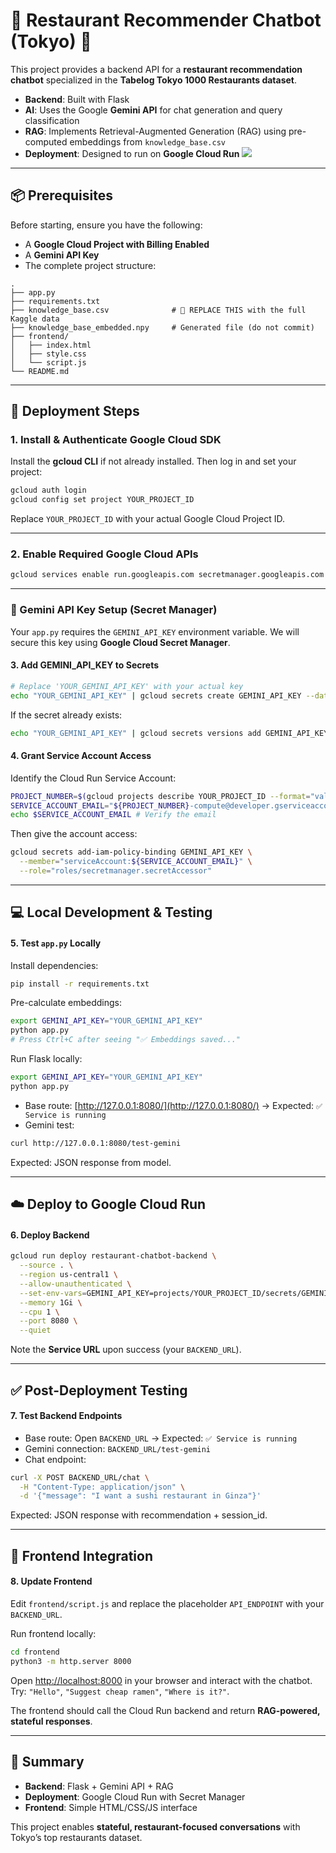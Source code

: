 # 🤖 Restaurant Recommender Chatbot (Tokyo) 🍣

This project provides a backend API for a **restaurant recommendation chatbot** specialized in the **Tabelog Tokyo 1000 Restaurants dataset**.

* **Backend**: Built with Flask
* **AI**: Uses the Google **Gemini API** for chat generation and query classification
* **RAG**: Implements Retrieval-Augmented Generation (RAG) using pre-computed embeddings from `knowledge_base.csv`
* **Deployment**: Designed to run on **Google Cloud Run**
![](./example.image/example.png)

---

## 📦 Prerequisites

Before starting, ensure you have the following:

* A **Google Cloud Project with Billing Enabled**
* A **Gemini API Key**
* The complete project structure:

```
.
├── app.py
├── requirements.txt
├── knowledge_base.csv              # 🚨 REPLACE THIS with the full Kaggle data
├── knowledge_base_embedded.npy     # Generated file (do not commit)
├── frontend/
│   ├── index.html
│   ├── style.css
│   └── script.js
└── README.md
```

---

## 🚀 Deployment Steps

### 1. Install & Authenticate Google Cloud SDK

Install the **gcloud CLI** if not already installed. Then log in and set your project:

```bash
gcloud auth login
gcloud config set project YOUR_PROJECT_ID
```

Replace `YOUR_PROJECT_ID` with your actual Google Cloud Project ID.

---

### 2. Enable Required Google Cloud APIs

```bash
gcloud services enable run.googleapis.com secretmanager.googleapis.com
```

---

### 🔑 Gemini API Key Setup (Secret Manager)

Your `app.py` requires the `GEMINI_API_KEY` environment variable. We will secure this key using **Google Cloud Secret Manager**.

#### 3. Add GEMINI_API_KEY to Secrets

```bash
# Replace 'YOUR_GEMINI_API_KEY' with your actual key
echo "YOUR_GEMINI_API_KEY" | gcloud secrets create GEMINI_API_KEY --data-file=-
```

If the secret already exists:

```bash
echo "YOUR_GEMINI_API_KEY" | gcloud secrets versions add GEMINI_API_KEY --data-file=-
```

#### 4. Grant Service Account Access

Identify the Cloud Run Service Account:

```bash
PROJECT_NUMBER=$(gcloud projects describe YOUR_PROJECT_ID --format="value(projectNumber)")
SERVICE_ACCOUNT_EMAIL="${PROJECT_NUMBER}-compute@developer.gserviceaccount.com"
echo $SERVICE_ACCOUNT_EMAIL # Verify the email
```

Then give the account access:

```bash
gcloud secrets add-iam-policy-binding GEMINI_API_KEY \
  --member="serviceAccount:${SERVICE_ACCOUNT_EMAIL}" \
  --role="roles/secretmanager.secretAccessor"
```

---

## 💻 Local Development & Testing

#### 5. Test `app.py` Locally

Install dependencies:

```bash
pip install -r requirements.txt
```

Pre-calculate embeddings:

```bash
export GEMINI_API_KEY="YOUR_GEMINI_API_KEY"
python app.py
# Press Ctrl+C after seeing "✅ Embeddings saved..."
```

Run Flask locally:

```bash
export GEMINI_API_KEY="YOUR_GEMINI_API_KEY"
python app.py
```

* Base route: [http://127.0.0.1:8080/](http://127.0.0.1:8080/) → Expected: `✅ Service is running`
* Gemini test:

```bash
curl http://127.0.0.1:8080/test-gemini
```

Expected: JSON response from model.

---

## ☁️ Deploy to Google Cloud Run

#### 6. Deploy Backend

```bash
gcloud run deploy restaurant-chatbot-backend \
  --source . \
  --region us-central1 \
  --allow-unauthenticated \
  --set-env-vars=GEMINI_API_KEY=projects/YOUR_PROJECT_ID/secrets/GEMINI_API_KEY/versions/latest \
  --memory 1Gi \
  --cpu 1 \
  --port 8080 \
  --quiet
```

Note the **Service URL** upon success (your `BACKEND_URL`).

---

## ✅ Post-Deployment Testing

#### 7. Test Backend Endpoints

* Base route: Open `BACKEND_URL` → Expected: `✅ Service is running`
* Gemini connection: `BACKEND_URL/test-gemini`
* Chat endpoint:

```bash
curl -X POST BACKEND_URL/chat \
  -H "Content-Type: application/json" \
  -d '{"message": "I want a sushi restaurant in Ginza"}'
```

Expected: JSON response with recommendation + session_id.

---

## 🎨 Frontend Integration

#### 8. Update Frontend

Edit `frontend/script.js` and replace the placeholder `API_ENDPOINT` with your `BACKEND_URL`.

Run frontend locally:

```bash
cd frontend
python3 -m http.server 8000
```

Open [http://localhost:8000](http://localhost:8000) in your browser and interact with the chatbot.
Try: `"Hello"`, `"Suggest cheap ramen"`, `"Where is it?"`.

The frontend should call the Cloud Run backend and return **RAG-powered, stateful responses**.

---

## 📖 Summary

* **Backend**: Flask + Gemini API + RAG
* **Deployment**: Google Cloud Run with Secret Manager
* **Frontend**: Simple HTML/CSS/JS interface

This project enables **stateful, restaurant-focused conversations** with Tokyo’s top restaurants dataset.
